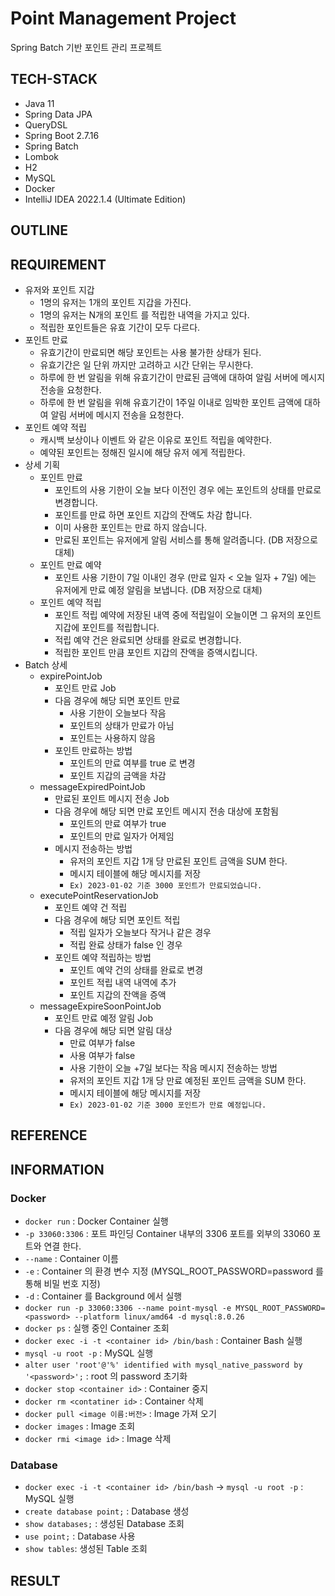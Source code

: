 # Point Management Project
Spring Batch 기반 포인트 관리 프로젝트

## TECH-STACK
- Java 11
- Spring Data JPA
- QueryDSL
- Spring Boot 2.7.16
- Spring Batch
- Lombok
- H2
- MySQL
- Docker
- IntelliJ IDEA 2022.1.4 (Ultimate Edition)

## OUTLINE

## REQUIREMENT
- 유저와 포인트 지갑
  - 1명의 유저는 1개의 포인트 지갑을 가진다.
  - 1명의 유저는 N개의 포인트 를 적립한 내역을 가지고 있다.
  - 적립한 포인트들은 유효 기간이 모두 다르다.
- 포인트 만료
  - 유효기간이 만료되면 해당 포인트는 사용 불가한 상태가 된다.
  - 유효기간은 일 단위 까지만 고려하고 시간 단위는 무시한다.
  - 하루에 한 번 알림을 위해 유효기간이 만료된 금액에 대하여 알림 서버에 메시지 전송을 요청한다.
  - 하루에 한 번 알림을 위해 유효기간이 1주일 이내로 임박한 포인트 금액에 대하여 알림 서버에 메시지 전송을 요청한다.
- 포인트 예약 적립
  - 캐시백 보상이나 이벤트 와 같은 이유로 포인트 적립을 예약한다.
  - 예약된 포인트는 정해진 일시에 해당 유저 에게 적립한다.
- 상세 기획
  - 포인트 만료
    - 포인트의 사용 기한이 오늘 보다 이전인 경우 에는 포인트의 상태를 만료로 변경합니다.
    - 포인트를 만료 하면 포인트 지갑의 잔액도 차감 합니다.
    - 이미 사용한 포인트는 만료 하지 않습니다.
    - 만료된 포인트는 유저에게 알림 서비스를 통해 알려줍니다. (DB 저장으로 대체)
  - 포인트 만료 예약
    - 포인트 사용 기한이 7일 이내인 경우 (만료 일자 < 오늘 일자 + 7일) 에는 유저에게 만료 예정 알림을 보냅니다. (DB 저장으로 대체)
  - 포인트 예약 적립
    - 포인트 적립 예약에 저장된 내역 중에 적립일이 오늘이면 그 유저의 포인트 지갑에 포인트를 적립합니다.
    - 적립 예약 건은 완료되면 상태를 완료로 변경합니다.
    - 적립한 포인트 만큼 포인트 지갑의 잔액을 증액시킵니다.
- Batch 상세
  - expirePointJob
    - 포인트 만료 Job
    - 다음 경우에 해당 되면 포인트 만료
      - 사용 기한이 오늘보다 작음
      - 포인트의 상태가 만료가 아님
      - 포인트는 사용하지 않음
    - 포인트 만료하는 방법
      - 포인트의 만료 여부를 true 로 변경
      - 포인트 지갑의 금액을 차감
  - messageExpiredPointJob
    - 만료된 포인트 메시지 전송 Job
    - 다음 경우에 해당 되면 만료 포인트 메시지 전송 대상에 포함됨
      - 포인트의 만료 여부가 true
      - 포인트의 만료 일자가 어제임
    - 메시지 전송하는 방법
      - 유저의 포인트 지갑 1개 당 만료된 포인트 금액을 SUM 한다.
      - 메시지 테이블에 해당 메시지를 저장
      - `Ex) 2023-01-02 기준 3000 포인트가 만료되었습니다.`
  - executePointReservationJob
    - 포인트 예약 건 적립
    - 다음 경우에 해당 되면 포인트 적립
      - 적립 일자가 오늘보다 작거나 같은 경우
      - 적립 완료 상태가 false 인 경우
    - 포인트 예약 적립하는 방법
      - 포인트 예약 건의 상태를 완료로 변경
      - 포인트 적립 내역 내역에 추가
      - 포인트 지갑의 잔액을 증액
  - messageExpireSoonPointJob
    - 포인트 만료 예정 알림 Job
    - 다음 경우에 해당 되면 알림 대상
      - 만료 여부가 false
      - 사용 여부가 false
      - 사용 기한이 오늘 +7일 보다는 작음
    메시지 전송하는 방법
      - 유저의 포인트 지갑 1개 당 만료 예정된 포인트 금액을 SUM 한다.
      - 메시지 테이블에 해당 메시지를 저장
      - `Ex) 2023-01-02 기준 3000 포인트가 만료 예정입니다.`

## REFERENCE

## INFORMATION
### Docker
- `docker run` : Docker Container 실행
- `-p 33060:3306` : 포트 파인딩 Container 내부의 3306 포트를 외부의 33060 포트와 연결 한다.
- `--name` : Container 이름
- `-e` : Container 의 환경 변수 지정 (MYSQL_ROOT_PASSWORD=password 를 통해 비밀 번호 지정) 
- `-d` : Container 를  Background 에서 실행
- `docker run -p 33060:3306 --name point-mysql -e MYSQL_ROOT_PASSWORD=<password> --platform linux/amd64 -d mysql:8.0.26`
- `docker ps` : 실행 중인 Container 조회
- `docker exec -i -t <container id> /bin/bash` : Container Bash 실행
- `mysql -u root -p` : MySQL 실행
- `alter user 'root'@'%' identified with mysql_native_password by '<password>';` : root 의 password 초기화
- `docker stop <container id>` : Container 중지
- `docker rm <contatiner id>` : Container 삭제
- `docker pull <image 이름:버전>` : Image 가져 오기
- `docker images` : Image 조회
- `docker rmi <image id>` : Image 삭제

### Database
- `docker exec -i -t <container id> /bin/bash` -> `mysql -u root -p` : MySQL 실행
- `create database point;` : Database 생성
- `show databases;` : 생성된 Database 조회
- `use point;` : Database 사용
- `show tables`: 생성된 Table 조회

## RESULT